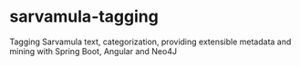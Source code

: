 # sarvamula-tagging
Tagging Sarvamula text, categorization, providing extensible metadata and mining with Spring Boot, Angular and Neo4J
